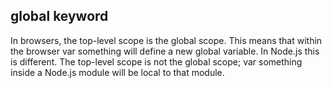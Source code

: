## global keyword
In browsers, the top-level scope is the global scope. This means that within the browser var something will define a new global variable. In Node.js this is different. The top-level scope is not the global scope; var something inside a Node.js module will be local to that module.
